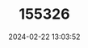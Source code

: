 ---
title: "155326"
category: "Acanthistius ocellatus"
draft: false
date: 2024-02-22 13:03:52
languages:
  English: ["Eastern Wirrah"]
---